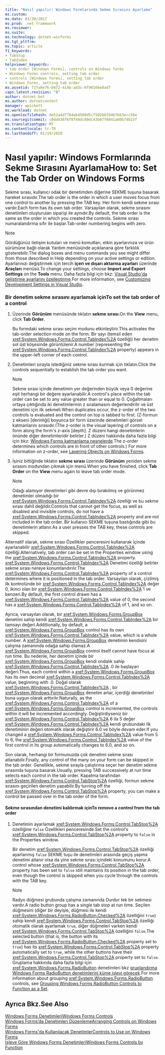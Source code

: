 ```yaml
---
title: "Nasıl yapılır: Windows Formlarında Sekme Sırasını Ayarlama"
ms.custom: 
ms.date: 03/30/2017
ms.prod: .net-framework
ms.reviewer: 
ms.suite: 
ms.technology: dotnet-winforms
ms.tgt_pltfrm: 
ms.topic: article
f1_keywords:
- TabStop
- TabIndex
helpviewer_keywords:
- tab order [Windows Forms], controls on Windows forms
- Windows Forms controls, setting tab order
- controls [Windows Forms], setting tab order
- Windows Forms, setting tab order
ms.assetid: 71fa8e76-0472-414b-ad3c-0f90166e0ad7
caps.latest.revision: "8"
author: dotnet-bot
ms.author: dotnetcontent
manager: wpickett
ms.workload: dotnet
ms.openlocfilehash: de52a4d7784eb4508d5cf5026b394b7b63ecc56e
ms.sourcegitcommit: c0dd436f6f8f44dc80dc43b07f6841a00b74b23f
ms.translationtype: MT
ms.contentlocale: tr-TR
ms.lasthandoff: 01/19/2018
---
```

# <a name="how-to-set-the-tab-order-on-windows-forms"></a><span data-ttu-id="e5a32-102">Nasıl yapılır: Windows Formlarında Sekme Sırasını Ayarlama</span><span class="sxs-lookup"><span data-stu-id="e5a32-102">How to: Set the Tab Order on Windows Forms</span></span>
<span data-ttu-id="e5a32-103">Sekme sırası, kullanıcı odak bir denetimden diğerine SEKME tuşuna basarak hareket sırasıdır.</span><span class="sxs-lookup"><span data-stu-id="e5a32-103">The tab order is the order in which a user moves focus from one control to another by pressing the TAB key.</span></span> <span data-ttu-id="e5a32-104">Her form kendi sekme sırası vardır.</span><span class="sxs-lookup"><span data-stu-id="e5a32-104">Each form has its own tab order.</span></span> <span data-ttu-id="e5a32-105">Varsayılan olarak, sekme sırasını denetimleri oluşturulan siparişi ile aynıdır.</span><span class="sxs-lookup"><span data-stu-id="e5a32-105">By default, the tab order is the same as the order in which you created the controls.</span></span> <span data-ttu-id="e5a32-106">Sekme sırası numaralandırma sıfır ile başlar.</span><span class="sxs-lookup"><span data-stu-id="e5a32-106">Tab-order numbering begins with zero.</span></span>  
  
> [!NOTE]
>  <span data-ttu-id="e5a32-107">Gördüğünüz iletişim kutuları ve menü komutları, etkin ayarlarınıza ve ürün sürümüne bağlı olarak Yardım menüsünde açıklanana göre farklılık gösterebilir.</span><span class="sxs-lookup"><span data-stu-id="e5a32-107">The dialog boxes and menu commands you see might differ from those described in Help depending on your active settings or edition.</span></span> <span data-ttu-id="e5a32-108">Ayarlarınızı değiştirmek için tercih **içeri ve dışarı aktarma ayarları** üzerinde **Araçları** menüsü.</span><span class="sxs-lookup"><span data-stu-id="e5a32-108">To change your settings, choose **Import and Export Settings** on the **Tools** menu.</span></span> <span data-ttu-id="e5a32-109">Daha fazla bilgi için bkz: [Visual Studio'da geliştirme ayarlarını özelleştirme](http://msdn.microsoft.com/library/22c4debb-4e31-47a8-8f19-16f328d7dcd3).</span><span class="sxs-lookup"><span data-stu-id="e5a32-109">For more information, see [Customizing Development Settings in Visual Studio](http://msdn.microsoft.com/library/22c4debb-4e31-47a8-8f19-16f328d7dcd3).</span></span>  
  
### <a name="to-set-the-tab-order-of-a-control"></a><span data-ttu-id="e5a32-110">Bir denetim sekme sırasını ayarlamak için</span><span class="sxs-lookup"><span data-stu-id="e5a32-110">To set the tab order of a control</span></span>  
  
1.  <span data-ttu-id="e5a32-111">Üzerinde **Görünüm** menüsünde tıklatın **sekme sırası**.</span><span class="sxs-lookup"><span data-stu-id="e5a32-111">On the **View** menu, click **Tab Order**.</span></span>  
  
     <span data-ttu-id="e5a32-112">Bu formdaki sekme sırası seçim modunu etkinleştirir.</span><span class="sxs-lookup"><span data-stu-id="e5a32-112">This activates the tab-order selection mode on the form.</span></span> <span data-ttu-id="e5a32-113">Bir sayı (temsil eden <xref:System.Windows.Forms.Control.TabIndex%2A> özelliği) her denetim sol üst köşesinde görüntülenir.</span><span class="sxs-lookup"><span data-stu-id="e5a32-113">A number (representing the <xref:System.Windows.Forms.Control.TabIndex%2A> property) appears in the upper-left corner of each control.</span></span>  
  
2.  <span data-ttu-id="e5a32-114">Denetimleri sırayla istediğiniz sekme sırası kurmak için tıklatın.</span><span class="sxs-lookup"><span data-stu-id="e5a32-114">Click the controls sequentially to establish the tab order you want.</span></span>  
  
    > [!NOTE]
    >  <span data-ttu-id="e5a32-115">Sekme sırası içinde denetimin yer değerinden büyük veya 0 değerine eşit herhangi bir değere ayarlanabilir.</span><span class="sxs-lookup"><span data-stu-id="e5a32-115">A control's place within the tab order can be set to any value greater than or equal to 0.</span></span> <span data-ttu-id="e5a32-116">Çoğaltmaları ortaya çıktığında iki denetimlerinin z sıralamasını değerlendirilir ve üst denetimi için ilk sekmeli.</span><span class="sxs-lookup"><span data-stu-id="e5a32-116">When duplicates occur, the z-order of the two controls is evaluated and the control on top is tabbed to first.</span></span> <span data-ttu-id="e5a32-117">(Z-formun z ekseni [derinliği] boyunca bir form üzerinde denetimleri görsel katmanlarını sırasıdır.</span><span class="sxs-lookup"><span data-stu-id="e5a32-117">(The z-order is the visual layering of controls on a form along the form's z-axis [depth].</span></span> <span data-ttu-id="e5a32-118">Z düzeni hangi denetimlerin önünde diğer denetimleridir belirler.) Z düzeni hakkında daha fazla bilgi için bkz: [Windows Forms katmanlama nesnelerde](../../../../docs/framework/winforms/controls/how-to-layer-objects-on-windows-forms.md).</span><span class="sxs-lookup"><span data-stu-id="e5a32-118">The z-order determines which controls are in front of other controls.) For more information on z-order, see [Layering Objects on Windows Forms](../../../../docs/framework/winforms/controls/how-to-layer-objects-on-windows-forms.md).</span></span>  
  
3.  <span data-ttu-id="e5a32-119">İşiniz bittiğinde tıklatın **sekme sırası** üzerinde **Görünüm** yeniden sekme sırasını modundan çıkmak için menü.</span><span class="sxs-lookup"><span data-stu-id="e5a32-119">When you have finished, click **Tab Order** on the **View** menu again to leave tab order mode.</span></span>  
  
    > [!NOTE]
    >  <span data-ttu-id="e5a32-120">Odağı alamıyor denetimleri gibi devre dışı bırakılmış ve görünmez denetimler olmadığı bir <xref:System.Windows.Forms.Control.TabIndex%2A> özelliği ve bu sekme sırası dahil değildir.</span><span class="sxs-lookup"><span data-stu-id="e5a32-120">Controls that cannot get the focus, as well as disabled and invisible controls, do not have a <xref:System.Windows.Forms.Control.TabIndex%2A> property and are not included in the tab order.</span></span> <span data-ttu-id="e5a32-121">Bir kullanıcı SEKME tuşuna bastığında gibi bu denetimlerin atlanır.</span><span class="sxs-lookup"><span data-stu-id="e5a32-121">As a user presses the TAB key, these controls are skipped.</span></span>  
  
 <span data-ttu-id="e5a32-122">Alternatif olarak, sekme sırası Özellikler penceresini kullanarak içinde ayarlanabilir <xref:System.Windows.Forms.Control.TabIndex%2A> özelliği.</span><span class="sxs-lookup"><span data-stu-id="e5a32-122">Alternatively, tab order can be set in the Properties window using the <xref:System.Windows.Forms.Control.TabIndex%2A> property.</span></span> <span data-ttu-id="e5a32-123"><xref:System.Windows.Forms.Control.TabIndex%2A> Denetimi özelliği belirler sekme sırası nereye konumlandırılır.</span><span class="sxs-lookup"><span data-stu-id="e5a32-123">The <xref:System.Windows.Forms.Control.TabIndex%2A> property of a control determines where it is positioned in the tab order.</span></span> <span data-ttu-id="e5a32-124">Varsayılan olarak, çizilmiş ilk kontrolünde bir <xref:System.Windows.Forms.Control.TabIndex%2A> değer 0, ikinci olan bir <xref:System.Windows.Forms.Control.TabIndex%2A> 1 ve benzeri.</span><span class="sxs-lookup"><span data-stu-id="e5a32-124">By default, the first control drawn has a <xref:System.Windows.Forms.Control.TabIndex%2A> value of 0, the second has a <xref:System.Windows.Forms.Control.TabIndex%2A> of 1, and so on.</span></span>  
  
 <span data-ttu-id="e5a32-125">Ayrıca, varsayılan olarak, bir <xref:System.Windows.Forms.GroupBox> denetimi sahip kendi <xref:System.Windows.Forms.Control.TabIndex%2A> bir tamsayı değeri.</span><span class="sxs-lookup"><span data-stu-id="e5a32-125">Additionally, by default, a <xref:System.Windows.Forms.GroupBox> control has its own <xref:System.Windows.Forms.Control.TabIndex%2A> value, which is a whole number.</span></span> <span data-ttu-id="e5a32-126">A <xref:System.Windows.Forms.GroupBox> denetimin kendisini çalışma zamanında odağa sahip olamaz.</span><span class="sxs-lookup"><span data-stu-id="e5a32-126">A <xref:System.Windows.Forms.GroupBox> control itself cannot have focus at run time.</span></span> <span data-ttu-id="e5a32-127">Bu nedenle, her denetim içinde bir <xref:System.Windows.Forms.GroupBox> kendi ondalık sahip <xref:System.Windows.Forms.Control.TabIndex%2A> .0 ile başlayan değeri.</span><span class="sxs-lookup"><span data-stu-id="e5a32-127">Thus, each control within a <xref:System.Windows.Forms.GroupBox> has its own decimal <xref:System.Windows.Forms.Control.TabIndex%2A> value, beginning with .0.</span></span> <span data-ttu-id="e5a32-128">Doğal olarak <xref:System.Windows.Forms.Control.TabIndex%2A> , bir <xref:System.Windows.Forms.GroupBox> denetim artar, içerdiği denetimleri buna uygun olarak arttırılır.</span><span class="sxs-lookup"><span data-stu-id="e5a32-128">Naturally, as the <xref:System.Windows.Forms.Control.TabIndex%2A> of a <xref:System.Windows.Forms.GroupBox> control is incremented, the controls within it will be incremented accordingly.</span></span> <span data-ttu-id="e5a32-129">Değiştirdiyseniz bir <xref:System.Windows.Forms.Control.TabIndex%2A> 6 ila 5 değer <xref:System.Windows.Forms.Control.TabIndex%2A> kendi grubundaki ilk denetiminin değeri otomatik olarak değiştirir 6.0 ve böyle devam eder.</span><span class="sxs-lookup"><span data-stu-id="e5a32-129">If you changed a <xref:System.Windows.Forms.Control.TabIndex%2A> value from 5 to 6, the <xref:System.Windows.Forms.Control.TabIndex%2A> value of the first control in its group automatically changes to 6.0, and so on.</span></span>  
  
 <span data-ttu-id="e5a32-130">Son olarak, herhangi bir formunuzda çok denetimi sekme sırası atlanabilir.</span><span class="sxs-lookup"><span data-stu-id="e5a32-130">Finally, any control of the many on your form can be skipped in the tab order.</span></span> <span data-ttu-id="e5a32-131">Genellikle, sekme sırayla çalıştırma seçer her denetim sekme sırasında tuşuna basarak.</span><span class="sxs-lookup"><span data-stu-id="e5a32-131">Usually, pressing TAB successively at run time selects each control in the tab order.</span></span> <span data-ttu-id="e5a32-132">Kapatma tarafından <xref:System.Windows.Forms.Control.TabStop%2A> özelliği, formun sekme sırasını geçirilen denetim yapabilir.</span><span class="sxs-lookup"><span data-stu-id="e5a32-132">By turning off the <xref:System.Windows.Forms.Control.TabStop%2A> property, you can make a control be passed over in the tab order of the form.</span></span>  
  
#### <a name="to-remove-a-control-from-the-tab-order"></a><span data-ttu-id="e5a32-133">Sekme sırasından denetimi kaldırmak için</span><span class="sxs-lookup"><span data-stu-id="e5a32-133">To remove a control from the tab order</span></span>  
  
1.  <span data-ttu-id="e5a32-134">Denetimin ayarlamak <xref:System.Windows.Forms.Control.TabStop%2A> özelliğine `false` Özellikleri penceresinde.</span><span class="sxs-lookup"><span data-stu-id="e5a32-134">Set the control's <xref:System.Windows.Forms.Control.TabStop%2A> property to `false` in the Properties window.</span></span>  
  
     <span data-ttu-id="e5a32-135">Bir denetim <xref:System.Windows.Forms.Control.TabStop%2A> özelliği ayarlanmış `false` SEKME tuşu ile denetimleri arasında geçiş yapma denetimi atlanır olsa da yine sekme sırası içindeki konumunu korur.</span><span class="sxs-lookup"><span data-stu-id="e5a32-135">A control whose <xref:System.Windows.Forms.Control.TabStop%2A> property has been set to `false` still maintains its position in the tab order, even though the control is skipped when you cycle through the controls with the TAB key.</span></span>  
  
    > [!NOTE]
    >  <span data-ttu-id="e5a32-136">Radyo düğmesi grubunda çalışma zamanında Durdur tek bir sekmesi vardır.</span><span class="sxs-lookup"><span data-stu-id="e5a32-136">A radio button group has a single tab stop at run time.</span></span> <span data-ttu-id="e5a32-137">Seçilen düğmesini (diğer bir deyişle, düğmesi ile kendi <xref:System.Windows.Forms.RadioButton.Checked%2A> özelliğini `true`) sahip kendi <xref:System.Windows.Forms.Control.TabStop%2A> özelliği otomatik olarak ayarlamak `true`, diğer düğmeleri varken kendi <xref:System.Windows.Forms.Control.TabStop%2A> özelliğini `false`.</span><span class="sxs-lookup"><span data-stu-id="e5a32-137">The selected button (that is, the button with its <xref:System.Windows.Forms.RadioButton.Checked%2A> property set to `true`) has its <xref:System.Windows.Forms.Control.TabStop%2A> property automatically set to `true`, while the other buttons have their <xref:System.Windows.Forms.Control.TabStop%2A> property set to `false`.</span></span> <span data-ttu-id="e5a32-138">Gruplama hakkında daha fazla bilgi için <xref:System.Windows.Forms.RadioButton> denetimleri bkz [gruplandırma Windows Forms RadioButton denetimlerini küme işlevi görecek](../../../../docs/framework/winforms/controls/how-to-group-windows-forms-radiobutton-controls-to-function-as-a-set.md).</span><span class="sxs-lookup"><span data-stu-id="e5a32-138">For more information about grouping <xref:System.Windows.Forms.RadioButton> controls, see [Grouping Windows Forms RadioButton Controls to Function as a Set](../../../../docs/framework/winforms/controls/how-to-group-windows-forms-radiobutton-controls-to-function-as-a-set.md).</span></span>  
  
## <a name="see-also"></a><span data-ttu-id="e5a32-139">Ayrıca Bkz.</span><span class="sxs-lookup"><span data-stu-id="e5a32-139">See Also</span></span>  
 [<span data-ttu-id="e5a32-140">Windows Forms Denetimleri</span><span class="sxs-lookup"><span data-stu-id="e5a32-140">Windows Forms Controls</span></span>](../../../../docs/framework/winforms/controls/index.md)  
 [<span data-ttu-id="e5a32-141">Windows Forms’da Denetimleri Düzenleme</span><span class="sxs-lookup"><span data-stu-id="e5a32-141">Arranging Controls on Windows Forms</span></span>](../../../../docs/framework/winforms/controls/arranging-controls-on-windows-forms.md)  
 [<span data-ttu-id="e5a32-142">Windows Forms'da Kullanılacak Denetimler</span><span class="sxs-lookup"><span data-stu-id="e5a32-142">Controls to Use on Windows Forms</span></span>](../../../../docs/framework/winforms/controls/controls-to-use-on-windows-forms.md)  
 [<span data-ttu-id="e5a32-143">İşleve Göre Windows Forms Denetimleri</span><span class="sxs-lookup"><span data-stu-id="e5a32-143">Windows Forms Controls by Function</span></span>](../../../../docs/framework/winforms/controls/windows-forms-controls-by-function.md)
